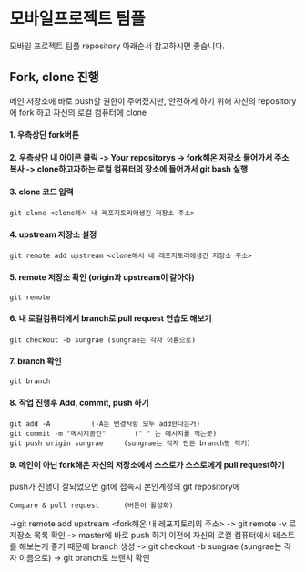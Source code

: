 # 모바일프로젝트 팀플
모바일 프로젝트 팀플 repository
아래순서 참고하시면 좋습니다.

## Fork, clone 진행 
메인 저장소에 바로 push할 권한이 주어졌지만, 안전하게 하기 위해 자신의 repository에 fork 하고 자신의 로컬 컴퓨터에 clone 

#### 1. 우측상단 fork버튼 
#### 2. 우측상단 내 아이콘 클릭 -> Your repositorys -> fork해온 저장소 들어가서 주소 복사 -> clone하고자하는 로컬 컴퓨터의 장소에 들어가서 git bash 실행
#### 3. clone 코드 입력
```
git clone <clone해서 내 레포지토리에생긴 저장소 주소>
```
#### 4. upstream 저장소 설정
```
git remote add upstream <clone해서 내 레포지토리에생긴 저장소 주소>
```
#### 5. remote 저장소 확인 (origin과 upstream이 같아야)
```
git remote
```
#### 6. 내 로컬컴퓨터에서 branch로 pull request 연습도 해보기
```
git checkout -b sungrae (sungrae는 각자 이름으로)
```
#### 7. branch 확인
```
git branch
```
#### 8. 작업 진행후 Add, commit, push 하기
```
git add -A			(-A는 변경사항 모두 add한다는거)
git commit -m "메시지공간"	    (" " 는 메시지를 적는곳)
git push origin sungrae		(sungrae는 각자 만든 branch명 적기)
```
#### 9. 메인이 아닌 fork해온 자신의 저장소에서 스스로가 스스로에게 pull request하기
push가 진행이 잘되었으면 git에 접속시 본인계정의 git repository에
```
Compare & pull request  	(버튼이 활성화)
```




	
->git remote add upstream <fork해온 내 레포지토리의 주소> -> git remote -v 로 저장소 목록 확인
-> master에 바로 push 하기 이전에 자신의 로컬 컴퓨터에서 테스트를 해보는게 좋기 때문에 branch 생성
-> git checkout -b sungrae     (sungrae는 각자 이름으로)
-> git branch로 브랜치 확인

